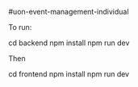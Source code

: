 #uon-event-management-individual


To run:

cd backend
npm install
npm run dev

Then

cd frontend
npm install
npm run dev

